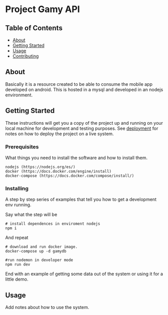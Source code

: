 # Project Gamy API

## Table of Contents

- [About](#about)
- [Getting Started](#getting_started)
- [Usage](#usage)
- [Contributing](../CONTRIBUTING.md)

## About <a name = "about"></a>

Basically it is a resource created to be able to consume the mobile app developed on android. This is hosted in a mysql and developed in an nodejs environment.

## Getting Started <a name = "getting_started"></a>

These instructions will get you a copy of the project up and running on your local machine for development and testing purposes. See [deployment](#deployment) for notes on how to deploy the project on a live system.

### Prerequisites

What things you need to install the software and how to install them.

```
nodejs (https://nodejs.org/es/)
docker (https://docs.docker.com/engine/install)
docker-compose (https://docs.docker.com/compose/install/)
```

### Installing

A step by step series of examples that tell you how to get a development env running.

Say what the step will be

```
# install dependences in enviroment nodejs
npm i
```

And repeat

```
# download and run docker image.
docker-compose up -d gamydb

#run nodemon in developer mode
npm run dev
```

End with an example of getting some data out of the system or using it for a little demo.

## Usage <a name = "usage"></a>

Add notes about how to use the system.
